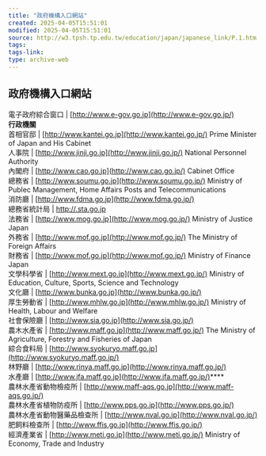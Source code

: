 ```yaml
---
title: "政府機構入口網站"
created: 2025-04-05T15:51:01
modified: 2025-04-05T15:51:01
source: http://w3.tpsh.tp.edu.tw/education/japan/japanese_link/P.1.htm
tags:
tags-link:
type: archive-web
---
```


**政府機構入口網站**  
---  
電子政府綜合窗口 |  [http://www.e-gov.go.jp](http://www.e-gov.go.jp/)  
**行政機關**  
首相官邸 |  [http://www.kantei.go.jp](http://www.kantei.go.jp/) Prime Minister of Japan and His Cabinet  
人事院 |  [http://www.jinji.go.jp](http://www.jinji.go.jp/) National Personnel Authority  
內閣府 |  [http://www.cao.go.jp](http://www.cao.go.jp/) Cabinet Office  
總務省 |  [http://www.soumu.go.jp](http://www.soumu.go.jp/) Ministry of Publec Management, Home Affairs Posts and Telecommunications  
消防廳 |  [http://www.fdma.go.jp](http://www.fdma.go.jp/)  
總務省統計局 |  [http://.sta.go.jp](http://.sta.go.jp/)  
法務省 |  [http://www.mog.go.jp](http://www.mog.go.jp/) Ministry of Justice Japan  
外務省 |  [http://www.mof.go.jp](http://www.mof.go.jp/) The Ministry of Foreign Affairs  
財務省 |  [http://www.mof.go.jp](http://www.mof.go.jp/) Ministry of Finance Japan  
文學科學省 |  [http://www.mext.go.jp](http://www.mext.go.jp/) Ministry of Education, Culture, Sports, Science and Technology  
文化廳 |  [http://www.bunka.go.jp](http://www.bunka.go.jp/)  
厚生勞動省 |  [http://www.mhlw.go.jp](http://www.mhlw.go.jp/) Ministry of Health, Labour and Welfare  
社會保險廳 |  [http://www.sia.go.jp](http://www.sia.go.jp/)  
農木水產省 |  [http://www.maff.go.jp](http://www.maff.go.jp/) The Ministry of Agriculture, Forestry and Fisheries of Japan  
綜合食料局 |  [http://www.syokuryo.maff.go.jp](http://www.syokuryo.maff.go.jp/)  
林野廳 |  [http://www.rinya.maff.go.jp](http://www.rinya.maff.go.jp/)  
水產廳 |  [http://www.jfa.maff.go.jp](http://www.jfa.maff.go.jp/)****  
農林水產省動物檢疫所 |  [http://www.maff-aqs.go.jp](http://www.maff-aqs.go.jp/)  
農林水產省植物防疫所 |  [http://www.pps.go.jp](http://www.pps.go.jp/)  
農林水產省動物醫藥品檢查所 |  [http://www.nval.go.jp](http://www.nval.go.jp/)  
肥飼料檢查所 |  [http://www.ffis.go.jp](http://www.ffis.go.jp/)  
經濟產業省 |  [http://www.meti.go.jp](http://www.meti.go.jp/) Ministry of Economy, Trade and Industry  
  
 
